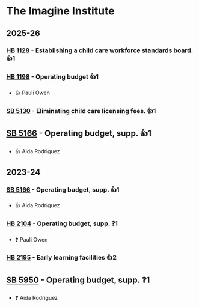 # The Imagine Institute
## 2025-26

### [HB 1128](/bill/2025-26/hb/1128/) - Establishing a child care workforce standards board. 👍1  

### [HB 1198](/bill/2025-26/hb/1198/) - Operating budget 👍1  
* 👍 Pauli Owen

### [SB 5130](/bill/2025-26/sb/5130/) - Eliminating child care licensing fees. 👍1  

## [SB 5166](/bill/2025-26/sb/5166/) - Operating budget, supp. 👍1  
* 👍 Aida Rodriguez

## 2023-24

### [SB 5166](/bill/2023-24/sb/5166/) - Operating budget, supp. 👍1  
* 👍 Aida Rodriguez

### [HB 2104](/bill/2023-24/hb/2104/) - Operating budget, supp.   ❓1
* ❓ Pauli Owen

### [HB 2195](/bill/2023-24/hb/2195/) - Early learning facilities 👍2  

## [SB 5950](/bill/2023-24/sb/5950/) - Operating budget, supp.   ❓1
* ❓ Aida Rodriguez
